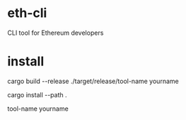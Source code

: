 # eth-cli
CLI tool for Ethereum developers


# install 
cargo build --release
./target/release/tool-name yourname

cargo install --path .

tool-name yourname